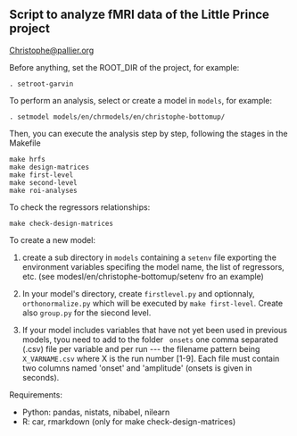 Script to analyze fMRI data of the Little Prince project 
--------------------------------------------------------

Christophe@pallier.org


Before anything, set the ROOT_DIR of the project, for example:

    . setroot-garvin

To perform an analysis, select or create a model in `models`, for example:

    . setmodel models/en/chrmodels/en/christophe-bottomup/

Then, you can execute the analysis step by step, following the stages in the Makefile
	
	make hrfs
	make design-matrices
	make first-level
	make second-level
	make roi-analyses


To check the regressors relationships:

	make check-design-matrices

To create a new model:

1. create a sub directory in `models` containing a `setenv` file exporting the environment variables specifing the model name, the list of regressors, etc. (see modesl/en/christophe-bottomup/setenv fro an example)

2. In your model's directory, create `firstlevel.py` and optionnaly, `orthonormalize.py` which will be executed by `make first-level`.
Create also `group.py` for the siecond level.


3. If your model includes variables that have not yet been used in previous models, tyou need to add to the folder ` onsets`  one comma separated (.csv) file per variable and per run --- the filename pattern being `X_VARNAME.csv` where X is the run number [1-9]. Each file must contain two columns named 'onset' and 'amplitude' (onsets is given in seconds). 


Requirements:

- Python: pandas, nistats, nibabel, nilearn
- R: car, rmarkdown (only for make check-design-matrices)
